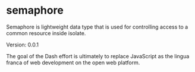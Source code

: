 # semaphore

Semaphore is lightweight data type that is used for controlling access to a common resource inside isolate.

Version: 0.0.1

The goal of the Dash effort is ultimately to replace JavaScript as the lingua franca of web development on the open web platform.
